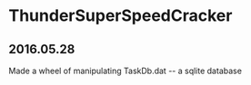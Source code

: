 # ThunderSuperSpeedCracker  

## 2016.05.28  
Made a wheel of manipulating TaskDb.dat -- a sqlite database
